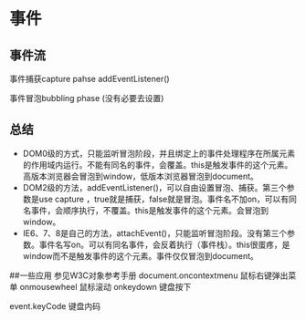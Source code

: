 # 事件

## 事件流
事件捕获capture pahse  addEventListener()

事件冒泡bubbling phase (没有必要去设置)

## 总结
- DOM0级的方式，只能监听冒泡阶段，并且绑定上的事件处理程序在所属元素的作用域内运行。不能有同名的事件，会覆盖。this是触发事件的这个元素。高版本浏览器会冒泡到window，低版本浏览器冒泡到document。
- DOM2级的方法，addEventListener()，可以自由设置冒泡、捕获。第三个参数是use capture ，true就是捕获，false就是冒泡。事件名不加on，可以有同名事件，会顺序执行，不覆盖。this是触发事件的这个元素。会冒泡到window。
- IE6、7、8是自己的方法，attachEvent()，只能监听冒泡阶段。没有第三个参数。事件名写on。可以有同名事件，会反着执行（事件栈）。this很蛋疼，是window而不是触发事件的这个元素。事件仅仅冒泡到document。

##一些应用
参见W3C对象参考手册
document.oncontextmenu 鼠标右键弹出菜单
onmousewheel 鼠标滚动
onkeydown 键盘按下

event.keyCode 键盘内码